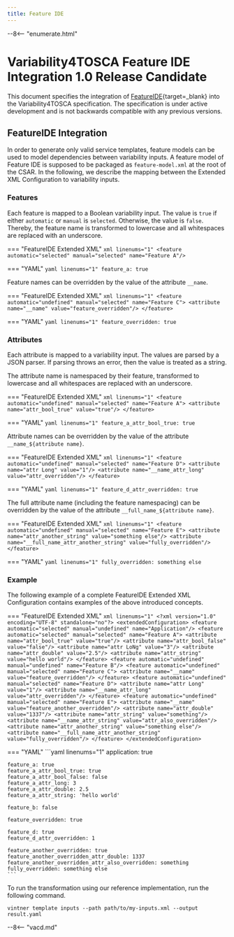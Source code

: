 ```yaml
--- 
title: Feature IDE
---
```


--8<-- "enumerate.html"

# Variability4TOSCA Feature IDE Integration 1.0 Release Candidate

This document specifies the integration of [FeatureIDE](https://featureide.github.io){target=_blank} into the Variability4TOSCA specification.
The specification is under active development and is not backwards compatible with any previous versions.

## FeatureIDE Integration

In order to generate only valid service templates, feature models can be used to model dependencies between variability inputs.
A feature model of Feature IDE is supposed to be packaged as `feature-model.xml` at the root of the CSAR.
In the following, we describe the mapping between the Extended XML Configuration to variability inputs.

### Features

Each feature is mapped to a Boolean variability input.
The value is `true` if either `automatic` or `manual` is `selected`.
Otherwise, the value is `false`.
Thereby, the feature name is transformed to lowercase and all whitespaces are replaced with an underscore.

=== "FeatureIDE Extended XML"
    ```xml linenums="1"
    <feature automatic="selected" manual="selected" name="Feature A"/>
    ```

=== "YAML"
    ```yaml linenums="1"
    feature_a: true
    ```

Feature names can be overridden by the value of the attribute `__name`.

=== "FeatureIDE Extended XML"
    ```xml linenums="1"
    <feature automatic="undefined" manual="selected" name="Feature C">
        <attribute name="__name" value="feature_overridden"/>
    </feature>
    ```

=== "YAML"
    ```yaml linenums="1"
    feature_overridden: true
    ```

### Attributes

Each attribute is mapped to a variability input.
The values are parsed by a JSON parser. 
If parsing throws an error, then the value is treated as a string.

The attribute name is namespaced by their feature, transformed to lowercase and all whitespaces are replaced with an underscore.

=== "FeatureIDE Extended XML"
    ```xml linenums="1"
    <feature automatic="undefined" manual="selected" name="Feature A">
        <attribute name="attr_bool_true" value="true"/>
    </feature>
    ```

=== "YAML"
    ```yaml linenums="1"
    feature_a_attr_bool_true: true
    ```

Attribute names can be overridden by the value of the attribute `__name_${attribute name}`.

=== "FeatureIDE Extended XML"
    ```xml linenums="1"
    <feature automatic="undefined" manual="selected" name="Feature D">
        <attribute name="attr Long" value="1"/>
        <attribute name="__name_attr_long" value="attr_overridden"/>
    </feature>
    ```

=== "YAML"
    ```yaml linenums="1"
    feature_d_attr_overridden: true
    ```

The full attribute name (including the feature namespacing) can be overridden by the value of the attribute `__full_name_${attribute name}`.

=== "FeatureIDE Extended XML"
    ```xml linenums="1"
    <feature automatic="undefined" manual="selected" name="Feature E">
        <attribute name="attr_another_string" value="something else"/>
        <attribute name="__full_name_attr_another_string" value="fully_overridden"/>
    </feature>
    ```

=== "YAML"
    ```yaml linenums="1"
    fully_overridden: something else
    ```

### Example

The following example of a complete FeatureIDE Extended XML Configuration contains examples of the above introduced concepts.

=== "FeatureIDE Extended XML"
    ```xml linenums="1"
    <?xml version="1.0" encoding="UTF-8" standalone="no"?>
    <extendedConfiguration>
        <feature automatic="selected" manual="undefined" name="Application"/>
        <feature automatic="selected" manual="selected" name="Feature A">
            <attribute name="attr_bool_true" value="true"/>
            <attribute name="attr_bool_false" value="false"/>
            <attribute name="attr LoNg" value="3"/>
            <attribute name="attr_double" value="2.5"/>
            <attribute name="attr_string" value="hello world"/>
        </feature>
        <feature automatic="undefined" manual="undefined" name="Feature B"/>
        <feature automatic="undefined" manual="selected" name="Feature C">
            <attribute name="__name" value="feature_overridden"/>
        </feature>
        <feature automatic="undefined" manual="selected" name="Feature D">
            <attribute name="attr Long" value="1"/>
            <attribute name="__name_attr_long" value="attr_overridden"/>
        </feature>
        <feature automatic="undefined" manual="selected" name="Feature E">
            <attribute name="__name" value="feature_another_overridden"/>
            <attribute name="attr_double" value="1337"/>
            <attribute name="attr_string" value="something"/>
            <attribute name="__name_attr_string" value="attr_also_overridden"/>
            <attribute name="attr_another_string" value="something else"/>
            <attribute name="__full_name_attr_another_string" value="fully_overridden"/>
        </feature>
    </extendedConfiguration>
    ```

=== "YAML"
    ```yaml linenums="1"
    application: true
    
    feature_a: true
    feature_a_attr_bool_true: true
    feature_a_attr_bool_false: false
    feature_a_attr_long: 3
    feature_a_attr_double: 2.5
    feature_a_attr_string: 'hello world'
    
    feature_b: false
    
    feature_overridden: true
    
    feature_d: true
    feature_d_attr_overridden: 1
    
    feature_another_overridden: true
    feature_another_overridden_attr_double: 1337
    feature_another_overridden_attr_also_overridden: something
    fully_overridden: something else
    ```

To run the transformation using our reference implementation, run the following command.

```shell linenums="1"
vintner template inputs --path path/to/my-inputs.xml --output result.yaml
```

--8<-- "vacd.md"